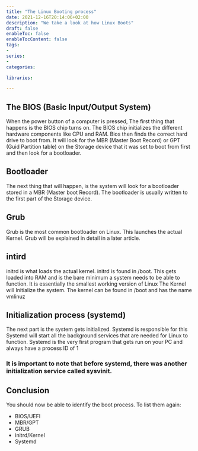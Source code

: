 ```yaml
---
title: "The Linux Booting process"
date: 2021-12-16T20:14:06+02:00
description: "We take a look at how Linux Boots"
draft: false
enableToc: false
enableTocContent: false
tags:
-
series:
-
categories:

libraries:

---
```


## The BIOS (Basic Input/Output System)

When the power button of a computer is pressed, The first thing that happens is the BIOS chip turns on.
The BIOS chip initializes the different hardware components like CPU and RAM.
Bios then finds the correct hard drive to boot from.
It will look for the MBR (Master Boot Record) or GPT (Guid Partition table) on the Storage device that it was set to boot from first and then look for a bootloader.

## Bootloader

The next thing that will happen, is the system will look for a bootloader stored in a MBR (Master boot Record).
The bootloader is usually written to the first part of the Storage device.

## Grub

Grub is the most common bootloader on Linux. This launches the actual Kernel.
Grub will be explained in detail in a later article.

## intird

initrd is what loads the actual kernel.
initrd is found in /boot. This gets loaded into RAM and is the bare minimum a system needs to be able to function. It is essentially the smallest working version of Linux
The Kernel will Initialize the system.
The kernel can be found in /boot and has the name vmlinuz

## Initialization process (systemd)

The next part is the system gets initialized. Systemd is responsible for this
Systemd will start all the background services that are needed  for Linux to function.
Systemd is the very first program that gets run on your PC and always have a process ID of 1

### It is important to note that before systemd, there was another initialization service called sysvinit.

## Conclusion

You should now be able to identify the boot process.
To list them again:

* BIOS/UEFI
* MBR/GPT
* GRUB
* initrd/Kernel
* Systemd